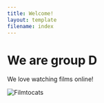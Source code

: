 ```yaml
---
title: Welcome!
layout: template
filename: index
--- 
```


# We are group D

We love watching films online!

![Filmtocats](https://octodex.github.com/images/filmtocats.png)
